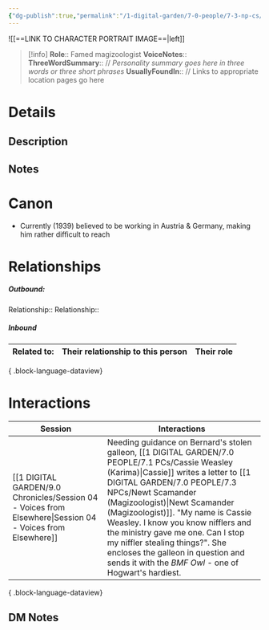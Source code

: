```yaml
---
{"dg-publish":true,"permalink":"/1-digital-garden/7-0-people/7-3-np-cs/newt-scamander-magizoologist/","tags":["#person","hufflepuff","wider-world"]}
---
```


![[==LINK TO CHARACTER PORTRAIT IMAGE==\|left]]
>[!info] 
>**Role**:: Famed magizoologist
>**VoiceNotes**::
>**ThreeWordSummary**:: // *Personality summary goes here in three words or three short phrases*
>**UsuallyFoundIn**:: // Links to appropriate location pages go here

# Details

## Description

## Notes

# Canon
- Currently (1939) believed to be working in Austria & Germany, making him rather difficult to reach

# Relationships
##### Outbound:
Relationship::
Relationship::

##### Inbound
| Related to: | Their relationship to this person | Their role |
| ----------- | --------------------------------- | ---------- |

{ .block-language-dataview}

# Interactions

| Session                                                                                                       | Interactions                                                                                                                                                                                                                                                                                                                                                           |
| ------------------------------------------------------------------------------------------------------------- | ---------------------------------------------------------------------------------------------------------------------------------------------------------------------------------------------------------------------------------------------------------------------------------------------------------------------------------------------------------------------- |
| [[1 DIGITAL GARDEN/9.0 Chronicles/Session 04 - Voices from Elsewhere\|Session 04 - Voices from Elsewhere]] | Needing guidance on Bernard's stolen galleon, [[1 DIGITAL GARDEN/7.0 PEOPLE/7.1 PCs/Cassie Weasley (Karima)\|Cassie]] writes a letter to [[1 DIGITAL GARDEN/7.0 PEOPLE/7.3 NPCs/Newt Scamander (Magizoologist)\|Newt Scamander (Magizoologist)]]. "My name is Cassie Weasley. I know you know nifflers and the ministry gave me one. Can I stop my niffler stealing things?". She encloses the galleon in question and sends it with the *BMF Owl* - one of Hogwart's hardiest. |

{ .block-language-dataview}


## DM Notes
